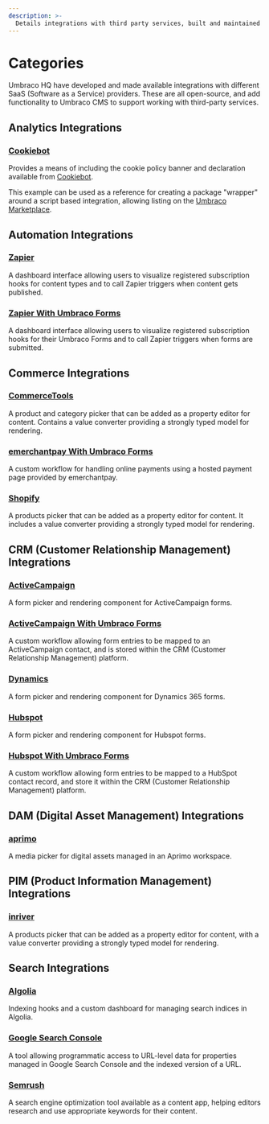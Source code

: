 ```yaml
---
description: >-
  Details integrations with third party services, built and maintained by Umbraco HQ.
---
```


# Categories

Umbraco HQ have developed and made available integrations with different SaaS (Software as a Service) providers. These are all open-source, and add functionality to Umbraco CMS to support working with third-party services.

## Analytics Integrations

### [Cookiebot](cookiebot.md)

Provides a means of including the cookie policy banner and declaration available from [Cookiebot](https://www.cookiebot.com/).

This example can be used as a reference for creating a package "wrapper" around a script based integration, allowing listing on the [Umbraco Marketplace](https://marketplace.umbraco.com).

## Automation Integrations

### [Zapier](zapier.md)

A dashboard interface allowing users to visualize registered subscription hooks for content types and to call Zapier triggers when content gets published.

### [Zapier With Umbraco Forms](zapier-with-umbraco-forms.md)

A dashboard interface allowing users to visualize registered subscription hooks for their Umbraco Forms and to call Zapier triggers when forms are submitted.

## Commerce Integrations

### [CommerceTools](commercetools.md)

A product and category picker that can be added as a property editor for content. Contains a value converter providing a strongly typed model for rendering.

### [emerchantpay With Umbraco Forms](emerchantpay-with-umbraco-forms.md)

A custom workflow for handling online payments using a hosted payment page provided by emerchantpay.

### [Shopify](shopify.md)

A products picker that can be added as a property editor for content. It includes a value converter providing a strongly typed model for rendering.

## CRM (Customer Relationship Management) Integrations

### [ActiveCampaign](activecampaign.md)

A form picker and rendering component for ActiveCampaign forms.

### [ActiveCampaign With Umbraco Forms](activecampaign-with-umbraco-forms.md)

A custom workflow allowing form entries to be mapped to an ActiveCampaign contact, and is stored within the CRM (Customer Relationship Management) platform.

### [Dynamics](dynamics.md)

A form picker and rendering component for Dynamics 365 forms.

### [Hubspot](hubspot.md)

A form picker and rendering component for Hubspot forms.

### [Hubspot With Umbraco Forms](hubspot-with-umbraco-forms.md)

A custom workflow allowing form entries to be mapped to a HubSpot contact record, and store it within the CRM (Customer Relationship Management) platform.

## DAM (Digital Asset Management) Integrations

### [aprimo](aprimo.md)

A media picker for digital assets managed in an Aprimo workspace.

## PIM (Product Information Management) Integrations

### [inriver](inriver.md)

A products picker that can be added as a property editor for content, with a value converter providing a strongly typed model for rendering.

## Search Integrations

### [Algolia](algolia.md)

Indexing hooks and a custom dashboard for managing search indices in Algolia.

### [Google Search Console](google-search-console.md)

A tool allowing programmatic access to URL-level data for properties managed in Google Search Console and the indexed version of a URL.

### [Semrush](semrush.md)

A search engine optimization tool available as a content app, helping editors research and use appropriate keywords for their content.
